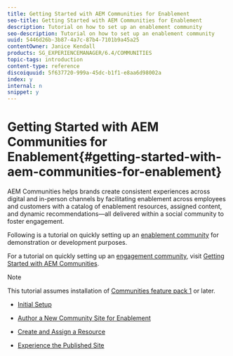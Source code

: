 ```yaml
---
title: Getting Started with AEM Communities for Enablement
seo-title: Getting Started with AEM Communities for Enablement
description: Tutorial on how to set up an enablement community
seo-description: Tutorial on how to set up an enablement community
uuid: 5446d26b-3b87-4a7c-87b4-7101b9a45a25
contentOwner: Janice Kendall
products: SG_EXPERIENCEMANAGER/6.4/COMMUNITIES
topic-tags: introduction
content-type: reference
discoiquuid: 5f637720-999a-45dc-b1f1-e8aa6d98002a
index: y
internal: n
snippet: y
---
```


# Getting Started with AEM Communities for Enablement{#getting-started-with-aem-communities-for-enablement}

AEM Communities helps brands create consistent experiences across digital and in-person channels by facilitating enablement across employees and customers with a catalog of enablement resources, assigned content, and dynamic recommendations—all delivered within a social community to foster engagement.

Following is a tutorial on quickly setting up an [enablement community](../../communities/using/overview.md#enablementcommunity) for demonstration or development purposes.

For a tutorial on quickly setting up an [engagement community](../../communities/using/overview.md#engagementcommunity), visit [Getting Started with AEM Communities](../../communities/using/getting-started.md).

>[!NOTE]
>
>This tutorial assumes installation of [Communities feature pack 1](../../communities/using/deploy-communities.md#latestfeaturepack) or later.

* [Initial Setup](../../communities/using/enablement-setup.md)

* [Author a New Community Site for Enablement](../../communities/using/enablement-create-site.md)

* [Create and Assign a Resource](../../communities/using/resource.md)

* [Experience the Published Site](../../communities/using/enablement-published-site.md)

